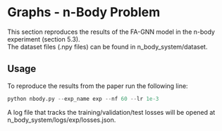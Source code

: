 # Graphs - n-Body Problem
This section reproduces the results of the FA-GNN model in the n-body experiment (section 5.3).  
The dataset files (.npy files) can be found in n_body_system/dataset.

## Usage

To reproduce the results from the paper run the following line:  
``` python
python nbody.py --exp_name exp --nf 60 --lr 1e-3  
``` 

A log file that tracks the training/validation/test losses will be opened at n_body_system/logs/exp/losses.json.